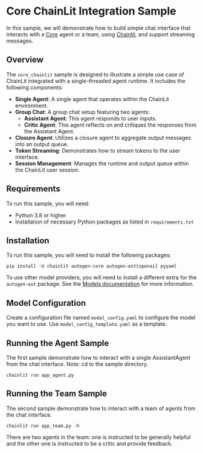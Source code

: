 # Core ChainLit Integration Sample

In this sample, we will demonstrate how to build simple chat interface that
interacts with a [Core](https://microsoft.github.io/autogen/stable/user-guide/core-user-guide/index.html)
agent or a team, using [Chainlit](https://github.com/Chainlit/chainlit),
and support streaming messages.

## Overview

The `core_chainlit` sample is designed to illustrate a simple use case of ChainLit integrated with a single-threaded agent runtime. It includes the following components:

- **Single Agent**: A single agent that operates within the ChainLit environment.
- **Group Chat**: A group chat setup featuring two agents:
  - **Assistant Agent**: This agent responds to user inputs.
  - **Critic Agent**: This agent reflects on and critiques the responses from the Assistant Agent.
- **Closure Agent**: Utilizes a closure agent to aggregate output messages into an output queue.
- **Token Streaming**: Demonstrates how to stream tokens to the user interface.
- **Session Management**: Manages the runtime and output queue within the ChainLit user session.

## Requirements

To run this sample, you will need:
- Python 3.8 or higher
- Installation of necessary Python packages as listed in `requirements.txt`

## Installation

To run this sample, you will need to install the following packages:

```shell 
pip install -U chainlit autogen-core autogen-ext[openai] pyyaml
```

To use other model providers, you will need to install a different extra
for the `autogen-ext` package.
See the [Models documentation](https://microsoft.github.io/autogen/stable/user-guide/agentchat-user-guide/tutorial/models.html) for more information.

## Model Configuration

Create a configuration file named `model_config.yaml` to configure the model
you want to use. Use `model_config_template.yaml` as a template.


## Running the Agent Sample

The first sample demonstrate how to interact with a single AssistantAgent
from the chat interface.
Note: cd to the sample directory.

```shell
chainlit run app_agent.py
```

## Running the Team Sample

The second sample demonstrate how to interact with a team of agents from the
chat interface.

```shell
chainlit run app_team.py -h
```

There are two agents in the team: one is instructed to be generally helpful
and the other one is instructed to be a critic and provide feedback.